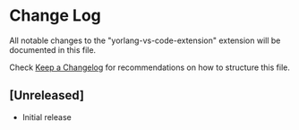 # Change Log
All notable changes to the "yorlang-vs-code-extension" extension will be documented in this file.

Check [Keep a Changelog](http://keepachangelog.com/) for recommendations on how to structure this file.

## [Unreleased]
- Initial release